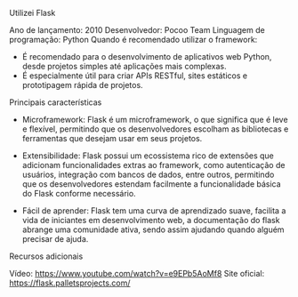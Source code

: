 Utilizei Flask

Ano de lançamento: 2010
Desenvolvedor: Pocoo Team
Linguagem de programação: Python
Quando é recomendado utilizar o framework: 
- É recomendado para o desenvolvimento de aplicativos web Python, desde projetos simples até aplicações mais complexas.
- É especialmente útil para criar APIs RESTful, sites estáticos e prototipagem rápida de projetos.

Principais características

- Microframework: Flask é um microframework, o que significa que é leve e flexível, permitindo que os desenvolvedores escolham as bibliotecas e ferramentas que desejam usar em seus projetos.
   
- Extensibilidade: Flask possui um ecossistema rico de extensões que adicionam funcionalidades extras ao framework, como autenticação de usuários, integração com bancos de dados, entre outros, permitindo que os desenvolvedores estendam facilmente a funcionalidade básica do Flask conforme necessário.

- Fácil de aprender: Flask tem uma curva de aprendizado suave, facilita a vida de iniciantes em desenvolvimento web, a documentação do flask abrange uma comunidade ativa, sendo assim ajudando quando alguém precisar de ajuda.

Recursos adicionais

Vídeo: https://www.youtube.com/watch?v=e9EPb5AoMf8
Site oficial: https://flask.palletsprojects.com/
